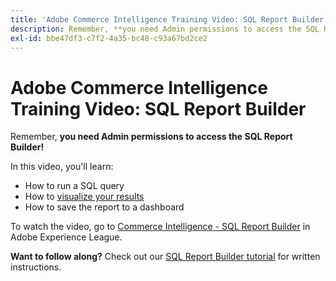 ```yaml
---
title: 'Adobe Commerce Intelligence Training Video: SQL Report Builder'
description: Remember, **you need Admin permissions to access the SQL Report Builder!**
exl-id: bbe47df3-c7f2-4a35-bc48-c93a67bd2ce2
---
```

# Adobe Commerce Intelligence Training Video: SQL Report Builder

Remember, **you need Admin permissions to access the SQL Report Builder!**

In this video, you'll learn:

* How to run a SQL query
* How to [visualize your results](/docs/commerce-business-intelligence/mbi/tutorials/create-visuals-from-sql.html) <!-- Link fails-->
* How to save the report to a dashboard

To watch the video, go to [Commerce Intelligence - SQL Report Builder](/docs/commerce-learn/tutorials/business-intelligence/sql-report-builder.html) in Adobe Experience League.

 **Want to follow along?** Check out our [SQL Report Builder tutorial](/docs/commerce-business-intelligence/mbi/analyze/sql/sql-rpt-bldr.html) for written instructions.
